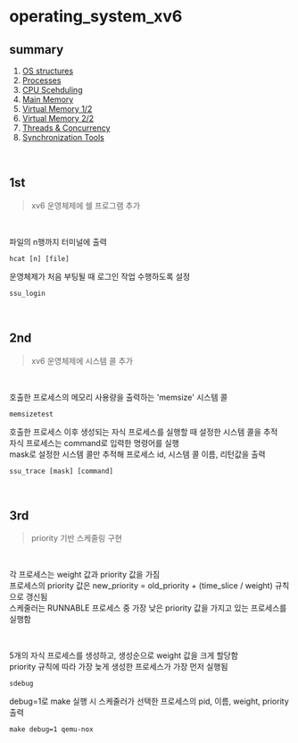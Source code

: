 # operating_system_xv6


## summary
1. [OS structures](https://blog.naver.com/60cogml/222907247735)
2. [Processes](https://blog.naver.com/60cogml/222907325011)
3. [CPU Scehduling](https://blog.naver.com/60cogml/222908075665)
4. [Main Memory](https://blog.naver.com/60cogml/222908604801)
5. [Virtual Memory 1/2](https://blog.naver.com/60cogml/222942484600)
6. [Virtual Memory 2/2](https://blog.naver.com/60cogml/222943342029)
7. [Threads & Concurrency](https://blog.naver.com/60cogml/222946719208)
8. [Synchronization Tools](https://blog.naver.com/60cogml/222947265643)

<br/>

## 1st
> xv6 운영체제에 쉘 프로그램 추가

<br/>

파일의 n행까지 터미널에 출력
```shell 
hcat [n] [file]
```  
운영체제가 처음 부팅될 때 로그인 작업 수행하도록 설정
```shell 
ssu_login
```  

<br/>

## 2nd  
> xv6 운영체제에 시스템 콜 추가 

<br/>

호출한 프로세스의 메모리 사용량을 출력하는 'memsize' 시스템 콜  
```shell 
memsizetest
```  
호출한 프로세스 이후 생성되는 자식 프로세스를 실행할 때 설정한 시스템 콜을 추적   
자식 프로세스는 command로 입력한 명령어를 실행   
mask로 설정한 시스템 콜만 추적해 프로세스 id, 시스템 콜 이름, 리턴값을 출력  
```shell 
ssu_trace [mask] [command]
```  

<br/>

## 3rd  
> priority 기반 스케줄링 구현

<br/>

각 프로세스는 weight 값과 priority 값을 가짐  
프로세스의 priority 값은 new_priority = old_priority + (time_slice / weight) 규칙으로 갱신됨  
스케줄러는 RUNNABLE 프로세스 중 가장 낮은 priority 값을 가지고 있는 프로세스를 실행함

<br/>

5개의 자식 프로세스를 생성하고, 생성순으로 weight 값을 크게 할당함  
priority 규칙에 따라 가장 늦게 생성한 프로세스가 가장 먼저 실행됨

```shell 
sdebug
```   

debug=1로 make 실행 시 스케줄러가 선택한 프로세스의 pid, 이름, weight, priority 출력

```shell 
make debug=1 qemu-nox
```  

